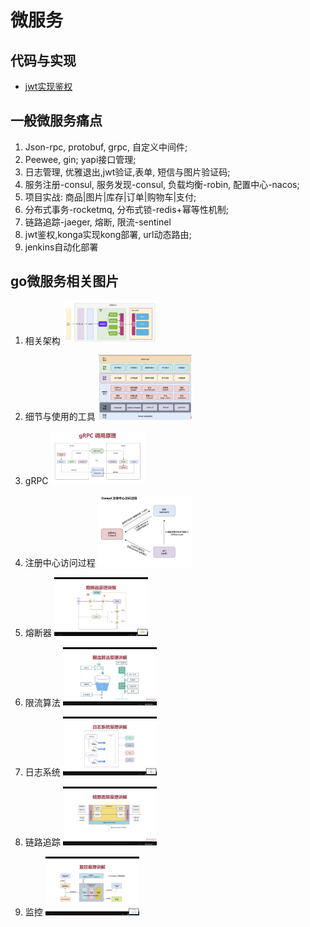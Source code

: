 # 微服务

## 代码与实现
- [jwt实现鉴权](../../src/jwt/README.md)


## 一般微服务痛点

1. Json-rpc, protobuf, grpc, 自定义中间件;
2. Peewee, gin; yapi接口管理;
3. 日志管理, 优雅退出,jwt验证,表单, 短信与图片验证码;
4. 服务注册-consul, 服务发现-consul, 负载均衡-robin, 配置中心-nacos;
5. 项目实战: 商品|图片|库存|订单|购物车|支付;
6. 分布式事务-rocketmq, 分布式锁-redis+幂等性机制;
7. 链路追踪-jaeger, 熔断, 限流-sentinel
8. jwt鉴权,konga实现kong部署, url动态路由;
9. jenkins自动化部署

## go微服务相关图片

1. 相关架构
   <img src="../images/01micorStruct.png"   width="150px"  >

2. 细节与使用的工具
   <img src="../images/02developList.png"   width="150px"  >

3. gRPC
   <img src="../images/03gRPC.png" width="150px" >

4. 注册中心访问过程
   <img src="../images/04consulRegister.png"  width="150px" >

5. 熔断器
   <img src="../images/05fusingPrinciple.png"  width="150px" >

6. 限流算法
   <img src="../images/06limiterPrinciple.png"  width="150px" >

7. 日志系统
   <img src="../images/07logPrinciple.png"  width="150px" >

8. 链路追踪
   <img src="../images/08trackingLink.png " width="150px" >

9. 监控
   <img src="../images/09watchingPrinciple.png"  width="150px" >
